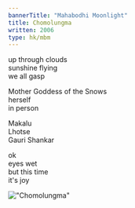 ```yaml
---
bannerTitle: "Mahabodhi Moonlight" 
title: Chomolungma
written: 2006
type: hk/mbm
---
```


up through clouds  
sunshine flying  
we all gasp
 
Mother Goddess of the Snows  
herself  
in person
 
Makalu  
Lhotse  
Gauri Shankar
 
ok  
eyes wet  
but this time  
it's joy

!["Chomolungma"](/images/pilg1/chomolungma.jpg "Chomolungma")
